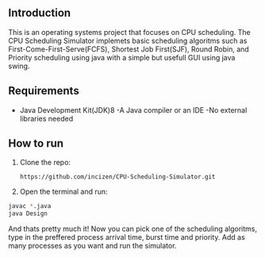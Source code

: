 ## Introduction 
This is an operating systems project that focuses on CPU scheduling. The CPU Scheduling Simulator implemets basic scheduling algoritms such as First-Come-First-Serve(FCFS), Shortest Job First(SJF), 
Round Robin, and Priority scheduling using java with a simple but usefull GUI using java swing.

## Requirements
- Java Development Kit(JDK)8 
-A Java compiler or an IDE
-No external libraries needed

## How to run 
1. Clone the repo:
   ```
   https://github.com/incizen/CPU-Scheduling-Simulator.git
   ```

2. Open the terminal and run: 

```sh
javac *.java
java Design
```

And thats pretty much it! 
Now you can pick one of the scheduling algoritms, type in the preffered process arrival time, burst time and priority. Add as many processes as you want and run the simulator.
